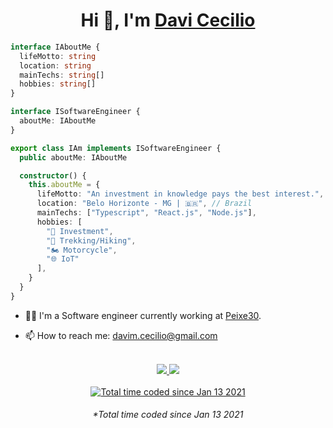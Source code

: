 <h1 align="center">Hi 👋, I'm <a href="https://www.linkedin.com/in/davicecilio/" target="_blank">
Davi Cecilio</a></h1>

```ts
interface IAboutMe {
  lifeMotto: string
  location: string
  mainTechs: string[]
  hobbies: string[]
}

interface ISoftwareEngineer {
  aboutMe: IAboutMe
}

export class IAm implements ISoftwareEngineer {
  public aboutMe: IAboutMe

  constructor() {
    this.aboutMe = {
      lifeMotto: "An investment in knowledge pays the best interest.", // Benjamin Franklin
      location: "Belo Horizonte - MG | 🇧🇷", // Brazil
      mainTechs: ["Typescript", "React.js", "Node.js"],
      hobbies: [
        "🐂 Investment",
        "🥾 Trekking/Hiking",
        "🏍️ Motorcycle",
        "🌐 IoT"
      ],
    }
  }
}
```

- 👨‍💻 I'm a Software engineer currently working at [Peixe30](https://peixe30.com/).

- 📫️ How to reach me: davim.cecilio@gmail.com

<br/>

<div align="center">
<a href="mailto:davim.cecilio@gmail.com" target="_blank">
    <img src="https://img.shields.io/badge/Gmail-D14836?style=for-the-badge&logo=gmail&logoColor=white" />    
</a>

<a href="https://www.linkedin.com/in/davicecilio/"  target="_blank">
    <img src="https://img.shields.io/badge/LinkedIn-0077B5?style=for-the-badge&logo=linkedin&logoColor=white" />    
</a>
</div>

<br/>

<div align="center">
<a href="https://wakatime.com/@d2a28491-1637-4cac-bde4-a4512d3c21cd"  target="_blank"><img src="https://wakatime.com/badge/user/d2a28491-1637-4cac-bde4-a4512d3c21cd.svg" alt="Total time coded since Jan 13 2021" /></a>

<br/>

<h6>
  *Total time coded since Jan 13 2021
</h6>
</div>

